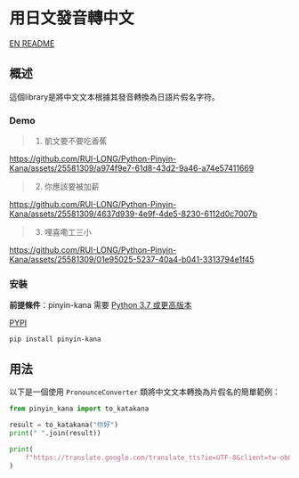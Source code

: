 # 用日文發音轉中文

[EN README](./README.md)
## 概述

這個library是將中文文本根據其發音轉換為日語片假名字符。

<h3>Demo</h3>

> 1. 凱文要不要吃香蕉

https://github.com/RUI-LONG/Python-Pinyin-Kana/assets/25581309/a974f9e7-61d8-43d2-9a46-a74e57411669

> 2. 你應該要被加薪

https://github.com/RUI-LONG/Python-Pinyin-Kana/assets/25581309/4637d939-4e9f-4de5-8230-6112d0c7007b

> 3. 哩喜嘞工三小

https://github.com/RUI-LONG/Python-Pinyin-Kana/assets/25581309/01e95025-5237-40a4-b041-3313794e1f45

### 安裝

**前提條件**：pinyin-kana 需要 [Python 3.7 或更高版本](https://www.python.org/downloads/)

[PYPI](https://pypi.org/project/pinyin-kana/)
```
pip install pinyin-kana
```


## 用法

以下是一個使用 `PronounceConverter` 類將中文文本轉換為片假名的簡單範例：

```python
from pinyin_kana import to_katakana

result = to_katakana("你好")
print(" ".join(result))

print(
    f"https://translate.google.com/translate_tts?ie=UTF-8&client=tw-ob&tl=ja&q={'+'.join(result)}"
)
```




